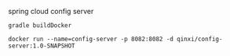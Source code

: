 spring cloud config  server


```
gradle buildDocker

docker run --name=config-server -p 8082:8082 -d qinxi/config-server:1.0-SNAPSHOT 
```